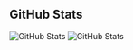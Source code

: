 <h2>GitHub Stats</h2>
<p>
  <img src="https://github-readme-stats.vercel.app/api/top-langs/?username=mdatz&amp;show_icons=true&theme=cobalt" alt="GitHub Stats">
  <img src="https://github-readme-stats.vercel.app/api?username=mdatz&amp;show_icons=true&theme=cobalt" alt="GitHub Stats">
</p>
